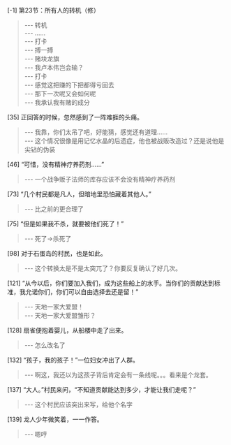 
[-1] 第23节：所有人的转机（修）
>--- 转机<br>
>--- ……<br>
>--- 打卡<br>
>--- 搏一搏<br>
>--- 赌块龙旗<br>
>--- 我卢本伟岂会输？<br>
>--- 打卡<br>
>--- 感觉这把赚的下把都得亏回去<br>
>--- 那下一次呢又会如何呢<br>
>--- 我承认我有赌的成分<br>

[35] 正回答的时候，忽然感到了一阵难捱的头痛。
>--- 我靠，你们太吊了吧，好能猜，感觉还有道理……<br>
>--- 这个情况很像是用记忆水晶的后遗症，他也被战贩改造过？还是说他是尖钻的伪装<br>

[46] “可惜，没有精神疗养药剂……”
>--- 一个战争贩子法师的库存应该不会没有精神疗养药剂<br>

[73] “几个村民都是凡人，但暗地里恐怕藏着其他人。”
>--- 比之前的更合理了<br>

[75] “但是如果我不杀，就要被他们死了！”
>--- 死了->杀死了<br>

[98] 对于石蛋岛的村民，也是如此。
>--- 这个转换太是不是太突兀了？你要反复确认了好几次。<br>

[121] “从今以后，你们要加入我们，成为这些船上的水手。当你们的贡献达到标准，我允诺你们，你们可以自由选择去还是留！”
>--- 天地一家大爱盟！<br>
>--- 天地一家大爱盟雏形？<br>

[128] 扇雀便抱着婴儿，从船楼中走了出来。
>--- 怎么改名了<br>

[132] “孩子，我的孩子！”一位妇女冲出了人群。
>--- 啊这，我还以为这孩子背后肯定会有一条线呢。。。看来是个龙套。<br>

[137] “大人。”村民来问，“不知道贡献能达到多少，才能让我们走呢？”
>--- 这个村民应该突出来写，给他个名字<br>

[139] 龙人少年微笑着，一一作答。
>--- 嗯哼<br>
